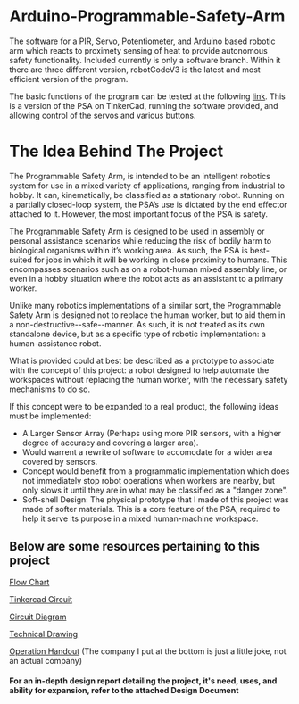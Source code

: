 # Arduino-Programmable-Safety-Arm
The software for a PIR, Servo, Potentiometer, and Arduino based robotic arm which reacts to proximety sensing of heat to provide autonomous safety functionality.
Included currently is only a software branch. Within it there are three different version, robotCodeV3 is the latest and most efficient version of the program.

The basic functions of the program can be tested at the following [link](https://www.tinkercad.com/things/hKVaefZe7dy-psa-programmable-safety-arm/editel?sharecode=Ip9xPsaTkJJnUsFyGO4d6exGM3i6lTsaoV6gpvMoA3U).
This is a version of the PSA on TinkerCad, running the software provided, and allowing control of the servos and various buttons.

# The Idea Behind The Project
The Programmable Safety Arm, is intended to be an intelligent robotics system for use in a mixed variety of applications, ranging from industrial to hobby. It can, kinematically, be classified as a stationary robot. Running on a partially closed-loop system, the PSA’s use is dictated by the end effector attached to it. However, the most important focus of the PSA is safety.

The Programmable Safety Arm is designed to be used in assembly or personal assistance scenarios while reducing the risk of bodily harm to biological organisms within it’s working area. As such, the PSA is best-suited for jobs in which it will be working in close proximity to humans. This encompasses scenarios such as on a robot-human mixed assembly line, or even in a hobby situation where the robot acts as an assistant to a primary worker.

Unlike many robotics implementations of a similar sort, the Programmable Safety Arm is designed not to replace the human worker, but to aid them in a non-destructive--safe--manner. As such, it is not treated as its own standalone device, but as a specific type of robotic implementation: a human-assistance robot.

What is provided could at best be described as a prototype to associate with the concept of this project: a robot designed to help automate the workspaces without replacing the human worker, with the necessary safety mechanisms to do so.

If this concept were to be expanded to a real product, the following ideas must be implemented:
* A Larger Sensor Array (Perhaps using more PIR sensors, with a higher degree of accuracy and covering a larger area).
 * Would warrent a rewrite of software to accomodate for a wider area covered by sensors.
 * Concept would benefit from a programmatic implementation which does not immediately stop robot operations when workers are nearby, but only slows it until they are in what      may be classified as a "danger zone".
* Soft-shell Design: The physical prototype that I made of this project was made of softer materials. This is a core feature of the PSA, required to help it serve its purpose in   a mixed human-machine workspace.

## Below are some resources pertaining to this project
[Flow Chart](https://imgur.com/Bef4Oah)

[Tinkercad Circuit](https://imgur.com/RYxic7s)

[Circuit Diagram](https://imgur.com/zNoO7DK)

[Technical Drawing](https://drive.google.com/open?id=1qnlo1Zj92EqHDWku5DCsIvkkV9JtC5pn)

[Operation Handout](https://drive.google.com/open?id=1htvVKKVERs7gz3_1c18QGhfO6S7aqbLl) (The company I put at the bottom is just a little joke, not an actual company)

#### For an in-depth design report detailing the project, it's need, uses, and ability for expansion, refer to the attached Design Document
